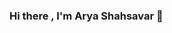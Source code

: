 ### Hi there , I'm Arya Shahsavar 👋

<!--

- 🔭 I’m currently working on web development and DevOps engineering 
- 🌱 I’m currently learning R 
- 😄 Pronouns: sharyash 
-->
